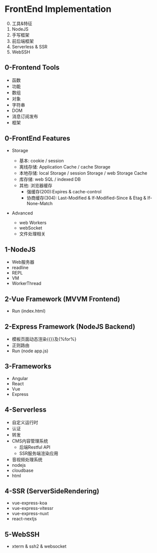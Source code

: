 # FrontEnd Implementation
0. 工具&特征
1. NodeJS
2. 手写框架
3. 前后端框架
4. Serverless & SSR
5. WebSSH

## 0-Frontend Tools  
- 函数
- 功能   
- 数组  
- 对象  
- 字符串  
- DOM  
- 消息订阅发布  
- 框架  
   
## 0-FrontEnd Features
- Storage  
  - 基本: cookie / session  
  - 离线存储: Application Cache / cache Storage  
  - 本地存储: local Storage / session Storage / web Storage Cache  
  - 库存储: web SQL / indexed DB
  - 其他: 浏览器缓存  
    - 强缓存(200):Expires & cache-control  
    - 协商缓存(304): Last-Modified & If-Modified-Since & Etag & If-None-Match  
  
- Advanced
  - web Workers  
  - webSocket  
  - 文件处理相关  

## 1-NodeJS
- Web服务器
- readline
- REPL
- VM
- WorkerThread
  
## 2-Vue Framework (MVVM Frontend)
- Run (index.html)
  
## 2-Express Framework (NodeJS Backend)  
- 模板页面动态渲染{{}}及{%for%}  
- 正则路由  
- Run (node app.js) 
  
## 3-Frameworks
- Angular
- React
- Vue
- Express

## 4-Serverless
- 自定义运行时
- 认证
- 转发
- CMS内容管理系统
    - 后端Restful API
    - SSR服务端渲染应用
- 音视频处理系统
- nodejs
- cloudbase
- html

## 4-SSR (ServerSideRendering)
- vue-express-koa
- vue-express-vitessr
- vue-express-nuxt
- react-nextjs

## 5-WebSSH
- xterm & ssh2 & websocket
